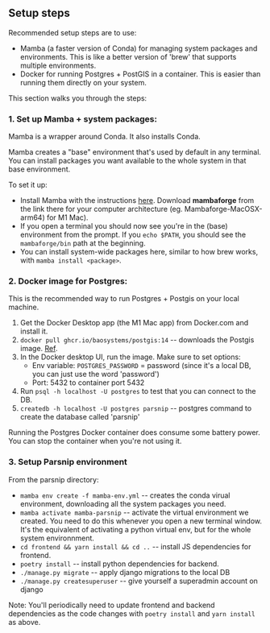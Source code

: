 ## Setup steps

Recommended setup steps are to use:
* Mamba (a faster version of Conda) for managing system packages and environments. This is like a better 
version of 'brew' that supports multiple environments.
* Docker for running Postgres + PostGIS in a container. This is easier than running them directly on your system.

This section walks you through the steps:
### 1. Set up Mamba + system packages:
Mamba is a wrapper around Conda. It also installs Conda. 

Mamba creates a "base" environment that's used by default in any terminal. You can install packages you want
available to the whole system in that base environment.

To set it up:
- Install Mamba with the instructions [here](https://mamba.readthedocs.io/en/latest/installation.html). 
Download **mambaforge** from the link there for your computer architecture (eg. Mambaforge-MacOSX-arm64) for M1 Mac).
- If you open a terminal you should now see you're in the (base) environment from the prompt. If you `echo $PATH`, you 
should see the `mambaforge/bin` path at the beginning.
- You can install system-wide packages here, similar to how brew works, with `mamba install <package>`.
 
### 2. Docker image for Postgres:
This is the recommended way to run Postgres + Postgis on your local machine.
1. Get the Docker Desktop app (the M1 Mac app) from Docker.com and install it.
2. `docker pull ghcr.io/baosystems/postgis:14`  -- downloads the Postgis image. [Ref]( https://github.com/postgis/docker-postgis/issues/216#issuecomment-981824739).
3. In the Docker desktop UI, run the image. Make sure to set options:  
	- Env variable: `POSTGRES_PASSWORD` = password  (since it's a local DB, you can just use the word 'password')  
	- Port: 5432 to container port 5432
0. Run `psql -h localhost -U postgres` to test that you can connect to the DB. 
0. `createdb -h localhost -U postgres parsnip` -- postgres command to create the database called 'parsnip'

 
Running the Postgres Docker container does consume some battery power. You can stop the container when you're not 
using it. 



### 3. Setup Parsnip environment
From the parsnip directory:

- `mamba env create -f mamba-env.yml` -- creates the conda virual environment, downloading all the system packages 
you need.
- `mamba activate mamba-parsnip` -- activate the virtual environment we created. You need to do this whenever you 
open a new terminal window. It's the equivalent of activating a python virtual env, but for the whole system 
environnment.
- `cd frontend && yarn install && cd ..` -- install JS dependencies for frontend.
- `poetry install` -- install python dependencies for backend.
-  `./manage.py migrate` -- apply django migrations to the local DB
- `./manage.py createsuperuser` -- give yourself a superadmin account on django
 
Note: You'll periodically need to update frontend and backend dependencies as the code changes with `poetry install` and `yarn install` as 
above.

